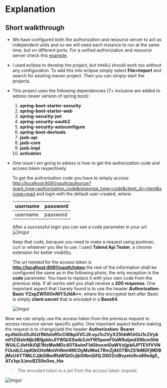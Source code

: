 # Explanation

## Short walkthrough

- We have configured both the authorization and resource server to act as independent units and so we will need each instance to run at the same time, but on different ports. For a unified authorization and resource server check this [example](https://github.com/BigTunaKahuna/spring-security-examples/tree/master/security).

- I used eclipse to develop the project, but IntelliJ should work too without any configuration. To add this into eclipse simply select **File>Import** and search for existing maven project. Then you can simply start the projects.

- This project uses the following dependencies (7+ inclusive are added to adress newer version of spring boot):

  1. **spring-boot-starter-security**
  2. **spring-boot-starter-web**
  3. **spring-security-jwt**
  4. **spring-security-oauth2**
  5. **spring-security-autoconfigure**
  6. **spring-boot-devtools**
  7. **jaxb-api**
  8. **jaxb-core**
  9. **jaxb-impl**
  10. **activation**

- One issue I am going to adress is how to get the authorization code and access token respectively.

  To get the authorization code you have to simply access: <http://localhost:8081/oauth/authorize?grant_type=authorization_code&response_type=code&client_id=client&scope=read> and login with the default user created, where:

  | username | password |
  | -------- | -------- |
  | username | password |

  After a successful login you can see a code parameter in your url:  
   ![Imgur](https://i.imgur.com/q0jgfsh.png)

  Keep that code, because you need to make a request using postman, curl or whatever you like to use. I used **Talend Api Tester**, a chrome extension for better visibility.

  The url needed for the access token is **<http://localhost:8081/oauth/token>** the rest of the information shall be configured the same as in the following photo, the only exception is the **code** parameter. You have to replace it with your own code from the previous step. If all works well you shall receive a **200 response**. One important aspect that I barely found is to use the header **Authorization: Basic Y2xpZW50OnNlY3JldA==**, where the encrypted text after Basic is simply **client:secret** that is encoded in a **Base64**.

  ![Imgur](https://i.imgur.com/F780Epk.png)

Now we can simply use the access token from the previous request to access resource server specific paths. One important aspect before making the request is to change/add the header
**Authorization: Bearer eyJhbGciOiJIUzI1NiIsInR5cCI6IkpXVCJ9.eyJ1c2VyX25hbWUiOiJ1c2VybmFtZSIsInNjb3BlIjpbInJlYWQiXSwib3JnYW5pemF0aW9uIjoidXNlcm5hbWUiLCJleHAiOjE1NzMwMDc4OTAsImF1dGhvcml0aWVzIjpbIlJPTEVfVVNFUiJdLCJqdGkiOiIxMmVhNmI4NC0yMzMwLTRmZjAtOTBhZS1kMDFjMDBjMzU4YTMiLCJjbGllbnRfaWQiOiJjbGllbnQifQ.DXOZniBvyete9co89xdg5_ATz1qc3JmcBZS9x0ee_Hw**

> The encoded token is a jwt from the access token request.

![Imgur](https://i.imgur.com/ODcWclf.png)
